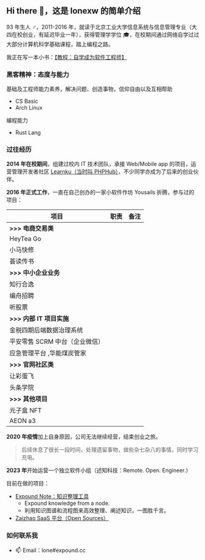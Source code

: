## Hi there 👋，这是 lonexw 的简单介绍

93 年生人 ♂，2011-2016 年，就读于北京工业大学信息系统与信息管理专业（大四在校创业，有延迟毕业一年），获得管理学学位 :mortar_board:，在校期间通过网络自学过过大部分计算机科学基础课程，踏上编程之路。

我正在写一本小书：[【教程：自学成为软件工程师】](https://lonexw.github.io/sse-book/)

### 黑客精神：态度与能力

基础及工程师能力素养，解决问题、创造事物，信仰自由以及互相帮助
- CS Basic
- Arch Linux

编程能力
- Rust Lang
  
### 过往经历

**2014 年在校期间**，组建过校内 IT 技术团队，承接 Web/Mobile app 的项目，运营管理开发者社区 [Learnku（当时叫 PHPHub）](https://learnku.com)，不少同学亦成为了后来的创业伙伴。

**2016 年正式工作**，一直在自己创办的一家小软件作坊 Yousails 折腾，参与过的项目：

| **项目**             | **职责** | **备注** |
| ------------------ | ------ | ------ |
| **>>> 电商交易类**      |        |        |
| HeyTea Go          |        |        |
| 小马快修               |        |        |
| 荟读传书               |        |        |
| **>>> 中小企业业务**     |        |        |
| 知行合逸               |        |        |
| 编舟招聘              |        |        |
| 听股票                |        |        |
| **>>> 内部 IT 项目实施** |        |        |
| 金税四期后端数据治理系统       |        |        |
| 平安零售 SCRM 中台（企业微信） |        |        |
| 应急管理平台 ,华能煤炭管家            |        |        |
| **>>> 官网社区类**      |        |        |
| 让彩蛋飞               |        |        |
| 头条学院               |        |        |
| **>>> 其他项目**       |        |        |
| 元子盒 NFT            |        |        |
| AEON a3            |        |        |

**2020 年疫情**加上自身原因，公司无法继续经营，结束创业之旅。

> 后续休息了很长一段时间，处理遗留事物，做些杂七杂八的事情，同时学习充电。

**2023 年**开始运营一个独立软件小组（述知科技：Remote. Open. Engineer.）

目前在做的项目：
- [Expound Note：知识整理工具](https://phab.xyz/project/view/1/)
  - Expound knowledge from a node.
  - 利用知识图谱和流程图来高效整理、阐述知识，一图胜千言。 
- [Zaizhao SaaS 平台（Open Sources）](https://phab.xyz/project/view/9/)


### 如何联系我

- 📫 Email：lone#expound.cc
